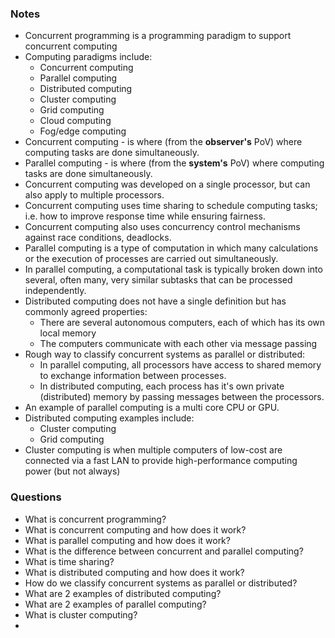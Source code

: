 ### Notes
- Concurrent programming is a programming paradigm to support concurrent computing
- Computing paradigms include:
	- Concurrent computing
	- Parallel computing
	- Distributed computing
	- Cluster computing
	- Grid computing
	- Cloud computing
	- Fog/edge computing
- Concurrent computing - is where (from the **observer's** PoV) where computing tasks are done simultaneously. 
- Parallel computing - is where (from the **system's** PoV) where computing tasks are done simultaneously.
- Concurrent computing was developed on a single processor, but can also apply to multiple processors.
- Concurrent computing uses time sharing to schedule computing tasks; i.e. how to improve response time while ensuring fairness.
- Concurrent computing also uses concurrency control mechanisms against race conditions, deadlocks.
- Parallel computing is a type of computation in which many calculations or the execution of processes are carried out simultaneously.
- In parallel computing, a computational task is typically broken down into several, often many, very similar subtasks that can be processed independently. 
- Distributed computing does not have a single definition but has commonly agreed properties:
	- There are several autonomous computers, each of which has its own local memory
	- The computers communicate with each other via message passing
- Rough way to classify concurrent systems as parallel or distributed:
	- In parallel computing, all processors have access to shared memory to exchange information between processes.
	- In distributed computing, each process has it's own private (distributed) memory by passing messages between the processors.
- An example of parallel computing is a multi core CPU or GPU.
- Distributed computing examples include:
	- Cluster computing
	- Grid computing
- Cluster computing is when multiple computers of low-cost are connected via a fast LAN to provide high-performance computing power (but not always)

### Questions
- What is concurrent programming?
- What is concurrent computing and how does it work?
- What is parallel computing and how does it work?
- What is the difference between concurrent and parallel computing?
- What is time sharing?
- What is distributed computing and how does it work?
- How do we classify concurrent systems as parallel or distributed?
- What are 2 examples of distributed computing?
- What are 2 examples of parallel computing?
- What is cluster computing?
- 
